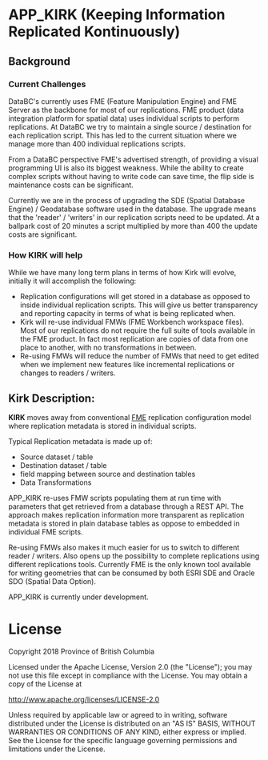 # APP_KIRK (Keeping Information Replicated Kontinuously)

## Background
### Current Challenges
DataBC's currently uses FME (Feature Manipulation Engine) and FME Server as the backbone for most of our replications. FME product (data integration platform for spatial data) uses individual scripts to perform replications. At DataBC we try to maintain a single source / destination for each replication script.  This has led to the current situation where we manage more than 400 individual replications scripts.

From a DataBC perspective FME's advertised strength, of providing a visual programming UI is also its biggest weakness.  While the ability to create complex scripts without having to write code can save time, the flip side is maintenance costs can be significant.

Currently we are in the process of upgrading the SDE (Spatial Database Engine) / Geodatabase software used in the database.  The upgrade means that the 'reader' / 'writers' in our replication scripts need to be updated.  At a ballpark cost of 20 minutes a script multiplied by  more than 400 the update costs are significant.

### How KIRK will help
While we have many long term plans in terms of how Kirk will evolve, initially it will accomplish the following:
- Replication configurations will get stored in a database as opposed to inside 
  individual replication scripts.  This will give us better transparency and reporting
  capacity in terms of what is being replicated when.
- Kirk will re-use individual FMWs (FME Workbench workspace files).  Most of our replications do not require the full suite of tools available in the FME product.  In fact most replication are 
  copies of data from one place to another, with no transformations in between.
- Re-using FMWs will reduce the number of FMWs that need to get edited when we 
  implement new features like incremental replications or changes to readers / 
  writers.   

 
## Kirk Description:

**KIRK** moves away from conventional [FME](https://www.safe.com/) replication configuration model where replication metadata is stored in individual scripts.

Typical Replication metadata is made up of:
   - Source dataset / table
   - Destination dataset / table
   - field mapping between source and destination tables
   - Data Transformations 

APP_KIRK re-uses FMW scripts populating them at run time with parameters that get retrieved from a database through a REST API.  The approach makes replication information more transparent as replication metadata is stored in plain database tables as oppose to embedded in individual FME scripts.  

Re-using FMWs also makes it much easier for us to switch to different reader / writers.  Also opens up the possibility to complete replications using different replications tools.  Currently FME is the only known tool available for writing geometries that can be consumed by both ESRI SDE and Oracle SDO (Spatial Data Option).

APP_KIRK is currently under development.

# License
Copyright 2018 Province of British Columbia

Licensed under the Apache License, Version 2.0 (the "License");
you may not use this file except in compliance with the License.
You may obtain a copy of the License at

   http://www.apache.org/licenses/LICENSE-2.0

Unless required by applicable law or agreed to in writing, software
distributed under the License is distributed on an "AS IS" BASIS,
WITHOUT WARRANTIES OR CONDITIONS OF ANY KIND, either express or implied.
See the License for the specific language governing permissions and
limitations under the License.
